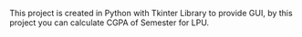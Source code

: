 This project is created in Python with Tkinter Library to provide GUI, by this project you can calculate CGPA of Semester for LPU.
